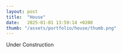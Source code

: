 ```yaml
---
layout: post
title:  "House"
date:   2025-01-01 13:59:14 +0200
thumb: "/assets/portfolio/house/thumb.png"
---
```


Under Construction